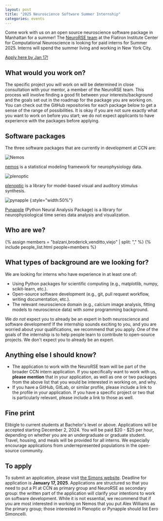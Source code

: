 ```yaml
---
layout: post
title: "2025 Neuroscience Software Summer Internship"
categories: events
---
```


Come work with us on an open source neuroscience software package in Manhattan for a summer! The  [NeuroRSE team](https://neurorse.flatironinstitute.org/) at the Flatiron Institute Center for Computational Neuroscience is looking for paid interns for Summer 2025. Interns will spend the summer living and working in New York City. 

[Apply here by Jan 17!](https://apply.interfolio.com/159680)

## What would you work on?
The specific project you will work on will be determined in close consultation with your mentor, a member of the NeuroRSE team. This process will involve finding a good fit between your interests/background and the goals set out in the roadmap for the package you are working on. You can check out the GitHub repositories for each package below to get a sense of the range of possibilities. It is okay if you are not sure exactly what you want to work on before you start; we do not expect applicants to have experience with the packages before applying. 

## Software packages
The three software packages that are currently in development at CCN are: 

![Nemos](/assets/nemos_logo.svg)

[nemos](https://github.com/flatironinstitute/nemos) is a statistical modeling framework for neurophysiology data. 

![plenoptic](/assets/plenoptic_logo.svg)

[plenoptic](https://github.com/LabForComputationalVision/plenoptic) is a library for model-based visual and auditory stimulus synthesis. 

![pynapple](/assets/pynapple_logo.svg) 
{:style="width:50%"}

[Pynapple](https://github.com/pynapple-org/pynapple) (Python Neural Analysis Package) is a library for neurophysiological time series data analysis and visualization. 

## Who are we?

{% assign members = "balzani,broderick,venditto,viejo" | split: "," %}
{% include people_list.html people=members %}

## What types of background are we looking for?
We are looking for interns who have experience in at least one of: 

- Using Python packages for scientific computing (e.g., matplotlib, numpy, scikit-learn, etc.).
- Open-source software development (e.g., git, pull request workflow, writing documentation, etc.).
- The relevant neuroscience domain (e.g., calcium image analysis, fitting models to neuroscience data) with *some* programming background.

We *do not* expect you to already be an expert in both neuroscience and software development! If the internship sounds exciting to you, and you are worried about your qualifications, we recommend that you apply. One of the goals of the internship is to help people learn to contribute to open-source projects. We don't expect you to already be an expert. 

## Anything else I should know?
- The application to work with the NeuroRSE team will be part of the broader CCN intern application. If you specifically want to work with us, **please mention** that in your application, as well as one or two packages from the above list that you would be interested in working on, and why.
- If you have a GitHub, GitLab, or similar profile, please include a link to the profile in your application. If you have a specific project or two that is particularly relevant, please include a link to those as well.

## Fine print
Elibigle to current students at Bachelor's level or above. Applications will be accepted starting December 2, 2024. You will be paid $20 - $25 per hour, depending on whether you are an undergraduate or graduate student. Travel, housing, and meals will be provided for all interns. We especially encourage applications from underrepresented populations in the open-source community. 

## To apply
To submit an application, please visit [the Simons website](https://apply.interfolio.com/159680). Deadline for application is **January 17, 2025**. Applications are structured so that you need to put a PI at CCN as primary group and NeuroRSE as secondary group: the written part of the application will clarify your intentions to work on software development. While it is not essential, we recommend that if you are most interested in working on Nemos that you put Alex Williams as the primary group; those interested in Plenoptic or Pynapple should list Eero Simoncelli. 
